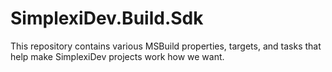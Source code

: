 # SimplexiDev.Build.Sdk

This repository contains various MSBuild properties, targets, and tasks that help make SimplexiDev projects work how we want.